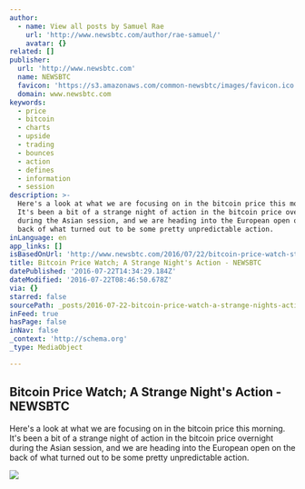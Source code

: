 ```yaml
---
author:
  - name: View all posts by Samuel Rae
    url: 'http://www.newsbtc.com/author/rae-samuel/'
    avatar: {}
related: []
publisher:
  url: 'http://www.newsbtc.com'
  name: NEWSBTC
  favicon: 'https://s3.amazonaws.com/common-newsbtc/images/favicon.ico'
  domain: www.newsbtc.com
keywords:
  - price
  - bitcoin
  - charts
  - upside
  - trading
  - bounces
  - action
  - defines
  - information
  - session
description: >-
  Here's a look at what we are focusing on in the bitcoin price this morning.
  It's been a bit of a strange night of action in the bitcoin price overnight
  during the Asian session, and we are heading into the European open on the
  back of what turned out to be some pretty unpredictable action.
inLanguage: en
app_links: []
isBasedOnUrl: 'http://www.newsbtc.com/2016/07/22/bitcoin-price-watch-strange-nights-action/'
title: Bitcoin Price Watch; A Strange Night's Action - NEWSBTC
datePublished: '2016-07-22T14:34:29.184Z'
dateModified: '2016-07-22T08:46:50.678Z'
via: {}
starred: false
sourcePath: _posts/2016-07-22-bitcoin-price-watch-a-strange-nights-action-newsbtc.md
inFeed: true
hasPage: false
inNav: false
_context: 'http://schema.org'
_type: MediaObject

---
```

<article style=""><h1>Bitcoin Price Watch; A Strange Night's Action - NEWSBTC</h1><p>Here's a look at what we are focusing on in the bitcoin price this morning. It's been a bit of a strange night of action in the bitcoin price overnight during the Asian session, and we are heading into the European open on the back of what turned out to be some pretty unpredictable action.</p><img src="http://s3.amazonaws.com/main-newsbtc-images/2016/07/22091731/Screen-Shot-2016-07-22-at-09.37.51.png" /></article>
